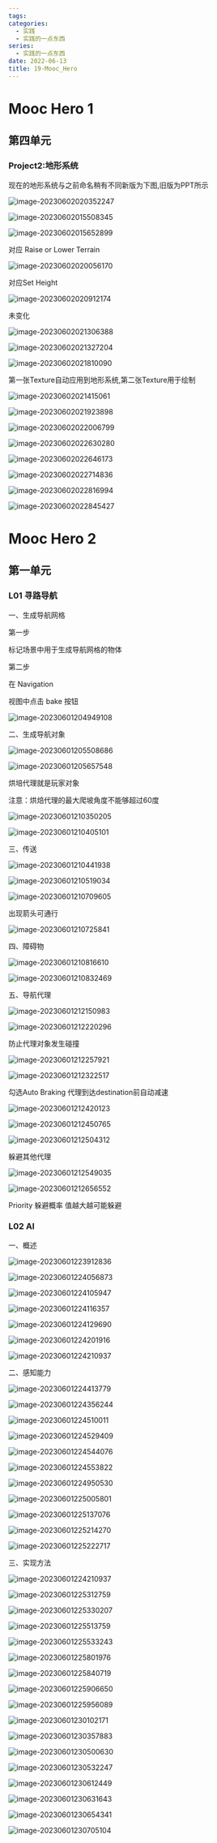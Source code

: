 ```yaml
---
tags:
categories:
  - 实践
  - 实践的一点东西
series:
  - 实践的一点东西
date: 2022-06-13
title: 19-Mooc_Hero 
---
```

# Mooc Hero 1

## 第四单元

### Project2:地形系统

现在的地形系统与之前命名稍有不同新版为下图,旧版为PPT所示	

![image-20230602020352247](/images/posts/image-20230602020352247.png)



![image-20230602015508345](/images/posts/image-20230602015508345.png)





![image-20230602015652899](/images/posts/image-20230602015652899.png)

对应 Raise or Lower Terrain



![image-20230602020056170](/images/posts/image-20230602020056170.png)

对应Set Height



![image-20230602020912174](/images/posts/image-20230602020912174.png)

未变化



![image-20230602021306388](/images/posts/image-20230602021306388.png)

![image-20230602021327204](/images/posts/image-20230602021327204.png)

![image-20230602021810090](/images/posts/image-20230602021810090.png)

第一张Texture自动应用到地形系统,第二张Texture用于绘制



![image-20230602021415061](/images/posts/image-20230602021415061.png)

![image-20230602021923898](/images/posts/image-20230602021923898.png)

![image-20230602022006799](/images/posts/image-20230602022006799.png)

 

![image-20230602022630280](/images/posts/image-20230602022630280.png)

![image-20230602022646173](/images/posts/image-20230602022646173.png)



![image-20230602022714836](/images/posts/image-20230602022714836.png)

![image-20230602022816994](/images/posts/image-20230602022816994.png)

![image-20230602022845427](/images/posts/image-20230602022845427.png)



















# Mooc Hero 2

## 第一单元

### L01 寻路导航

一、生成导航网格

第一步 

标记场景中用于生成导航网格的物体

第二步 

在 Navigation 

视图中点击 bake 按钮

![image-20230601204949108](/images/posts/image-20230601204949108.png)



二、生成导航对象

![image-20230601205508686](/images/posts/image-20230601205508686.png)

![image-20230601205657548](/images/posts/image-20230601205657548.png)

烘培代理就是玩家对象

注意：烘焙代理的最大爬坡角度不能够超过60度



![image-20230601210350205](/images/posts/image-20230601210350205.png)



![image-20230601210405101](/images/posts/image-20230601210405101.png)



三、传送

![image-20230601210441938](/images/posts/image-20230601210441938.png)

![image-20230601210519034](/images/posts/image-20230601210519034.png)

![image-20230601210709605](/images/posts/image-20230601210709605.png)

出现箭头可通行



![image-20230601210725841](/images/posts/image-20230601210725841.png)



四、障碍物

![image-20230601210816610](/images/posts/image-20230601210816610.png)

![image-20230601210832469](/images/posts/image-20230601210832469.png)



五、导航代理

![image-20230601212150983](/images/posts/image-20230601212150983.png)

![image-20230601212220296](/images/posts/image-20230601212220296.png)

防止代理对象发生碰撞



![image-20230601212257921](/images/posts/image-20230601212257921.png)

![image-20230601212322517](/images/posts/image-20230601212322517.png)

勾选Auto Braking 代理到达destination前自动减速



![image-20230601212420123](/images/posts/image-20230601212420123.png)

![image-20230601212450765](/images/posts/image-20230601212450765.png)

![image-20230601212504312](/images/posts/image-20230601212504312.png)

躲避其他代理



![image-20230601212549035](/images/posts/image-20230601212549035.png)

![image-20230601212656552](/images/posts/image-20230601212656552.png)

Priority 躲避概率 值越大越可能躲避



### L02 AI

一、概述

![image-20230601223912836](/images/posts/image-20230601223912836.png)

![image-20230601224056873](/images/posts/image-20230601224056873.png)

![image-20230601224105947](/images/posts/image-20230601224105947.png)

![image-20230601224116357](/images/posts/image-20230601224116357.png)

![image-20230601224129690](/images/posts/image-20230601224129690.png)

![image-20230601224201916](/images/posts/image-20230601224201916.png)

![image-20230601224210937](/images/posts/image-20230601224210937.png)

二、感知能力

![image-20230601224413779](/images/posts/image-20230601224413779.png)

![image-20230601224356244](/images/posts/image-20230601224356244.png)

![image-20230601224510011](/images/posts/image-20230601224510011.png)

![image-20230601224529409](/images/posts/image-20230601224529409.png)

![image-20230601224544076](/images/posts/image-20230601224544076.png)

![image-20230601224553822](/images/posts/image-20230601224553822.png)

![image-20230601224950530](/images/posts/image-20230601224950530.png)

![image-20230601225005801](/images/posts/image-20230601225005801.png)

![image-20230601225137076](/images/posts/image-20230601225137076.png)

![image-20230601225214270](/images/posts/image-20230601225214270.png)

![image-20230601225222717](/images/posts/image-20230601225222717.png)

三、实现方法

![image-20230601224210937](/images/posts/image-20230601224210937.png)

![image-20230601225312759](/images/posts/image-20230601225312759.png)

![image-20230601225330207](/images/posts/image-20230601225330207.png)

![image-20230601225513759](/images/posts/image-20230601225513759.png)

![image-20230601225533243](/images/posts/image-20230601225533243.png)

![image-20230601225801976](/images/posts/image-20230601225801976.png)

![image-20230601225840719](/images/posts/image-20230601225840719.png)

![image-20230601225906650](/images/posts/image-20230601225906650.png)

![image-20230601225956089](/images/posts/image-20230601225956089.png)

![image-20230601230102171](/images/posts/image-20230601230102171.png)

![image-20230601230357883](/images/posts/image-20230601230357883.png)

![image-20230601230500630](/images/posts/image-20230601230500630.png)

![image-20230601230532247](/images/posts/image-20230601230532247.png)

![image-20230601230612449](/images/posts/image-20230601230612449.png)

![image-20230601230631643](/images/posts/image-20230601230631643.png)

![image-20230601230654341](/images/posts/image-20230601230654341.png)

![image-20230601230705104](/images/posts/image-20230601230705104.png)